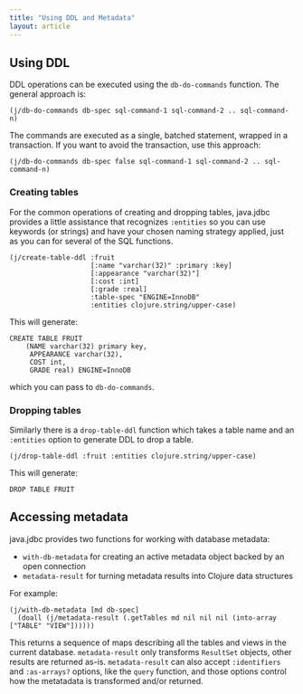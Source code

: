 ```yaml
---
title: "Using DDL and Metadata"
layout: article
---
```


## Using DDL

DDL operations can be executed using the `db-do-commands` function. The general approach is:

    (j/db-do-commands db-spec sql-command-1 sql-command-2 .. sql-command-n)

The commands are executed as a single, batched statement, wrapped in a transaction. If you want to avoid the transaction, use this approach:

    (j/db-do-commands db-spec false sql-command-1 sql-command-2 .. sql-command-n)

### Creating tables

For the common operations of creating and dropping tables, java.jdbc provides a little assistance that recognizes `:entities` so you can use keywords (or strings) and have your chosen naming strategy applied, just as you can for several of the SQL functions.

    (j/create-table-ddl :fruit
                        [:name "varchar(32)" :primary :key]
                        [:appearance "varchar(32)"]
                        [:cost :int]
                        [:grade :real]
                        :table-spec "ENGINE=InnoDB"
                        :entities clojure.string/upper-case)

This will generate:

    CREATE TABLE FRUIT
        (NAME varchar(32) primary key,
         APPEARANCE varchar(32),
         COST int,
         GRADE real) ENGINE=InnoDB

which you can pass to `db-do-commands`.

### Dropping tables

Similarly there is a `drop-table-ddl` function which takes a table name and an `:entities` option to generate DDL to drop a table.

    (j/drop-table-ddl :fruit :entities clojure.string/upper-case)

This will generate:

    DROP TABLE FRUIT

## Accessing metadata

java.jdbc provides two functions for working with database metadata:

* `with-db-metadata` for creating an active metadata object backed by an open connection
* `metadata-result` for turning metadata results into Clojure data structures

For example:

    (j/with-db-metadata [md db-spec]
      (doall (j/metadata-result (.getTables md nil nil nil (into-array ["TABLE" "VIEW"])))))

This returns a sequence of maps describing all the tables and views in the current database. `metadata-result` only transforms `ResultSet` objects, other results are returned as-is. `metadata-result` can also accept `:identifiers` and `:as-arrays?` options, like the `query` function, and those options control how the metatadata is transformed and/or returned.
